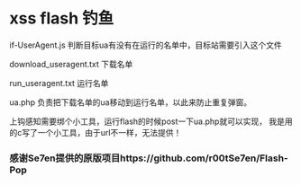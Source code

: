 # xss flash 钓鱼

if-UserAgent.js
判断目标ua有没有在运行的名单中，目标站需要引入这个文件

download_useragent.txt
下载名单

run_useragent.txt
运行名单

ua.php
负责把下载名单的ua移动到运行名单，以此来防止重复弹窗。

上钩感知需要绑个小工具，运行flash的时候post一下ua.php就可以实现，
我是用的c写了一个小工具，由于url不一样，无法提供！

### 感谢Se7en提供的原版项目https://github.com/r00tSe7en/Flash-Pop
